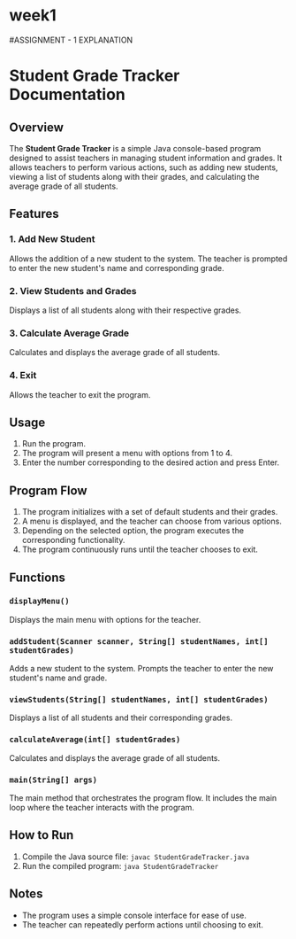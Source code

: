 # week1
#ASSIGNMENT - 1 EXPLANATION
# Student Grade Tracker Documentation

## Overview

The **Student Grade Tracker** is a simple Java console-based program designed to assist teachers in managing student information and grades. It allows teachers to perform various actions, such as adding new students, viewing a list of students along with their grades, and calculating the average grade of all students.

## Features

### 1. Add New Student

Allows the addition of a new student to the system. The teacher is prompted to enter the new student's name and corresponding grade.

### 2. View Students and Grades

Displays a list of all students along with their respective grades.

### 3. Calculate Average Grade

Calculates and displays the average grade of all students.

### 4. Exit

Allows the teacher to exit the program.

## Usage

1. Run the program.
2. The program will present a menu with options from 1 to 4.
3. Enter the number corresponding to the desired action and press Enter.

## Program Flow

1. The program initializes with a set of default students and their grades.
2. A menu is displayed, and the teacher can choose from various options.
3. Depending on the selected option, the program executes the corresponding functionality.
4. The program continuously runs until the teacher chooses to exit.

## Functions

### `displayMenu()`

Displays the main menu with options for the teacher.

### `addStudent(Scanner scanner, String[] studentNames, int[] studentGrades)`

Adds a new student to the system. Prompts the teacher to enter the new student's name and grade.

### `viewStudents(String[] studentNames, int[] studentGrades)`

Displays a list of all students and their corresponding grades.

### `calculateAverage(int[] studentGrades)`

Calculates and displays the average grade of all students.

### `main(String[] args)`

The main method that orchestrates the program flow. It includes the main loop where the teacher interacts with the program.

## How to Run

1. Compile the Java source file: `javac StudentGradeTracker.java`
2. Run the compiled program: `java StudentGradeTracker`

## Notes

- The program uses a simple console interface for ease of use.
- The teacher can repeatedly perform actions until choosing to exit.

